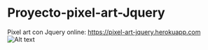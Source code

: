 # Proyecto-pixel-art-Jquery
Pixel art con Jquery
online: https://pixel-art-jquery.herokuapp.com
![Alt text](http://ivocabrera.com/github/pixel-art.jpg "Juego zombies - javascript oop")


